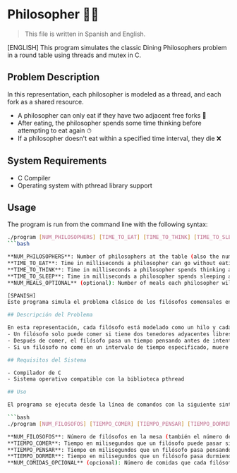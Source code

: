 # Philosopher 🍝🍴

> This file is written in Spanish and English.
 
[ENGLISH]
This program simulates the classic Dining Philosophers problem in a round table using threads and mutex in C.

## Problem Description

In this representation, each philosopher is modeled as a thread, and each fork as a shared resource.
- A philosopher can only eat if they have two adjacent free forks 🍴
- After eating, the philosopher spends some time thinking before attempting to eat again ⏱
- If a philosopher doesn't eat within a specified time interval, they die ❌

## System Requirements

- C Compiler
- Operating system with pthread library support

## Usage

The program is run from the command line with the following syntax:

```bash
./program [NUM_PHILOSOPHERS] [TIME_TO_EAT] [TIME_TO_THINK] [TIME_TO_SLEEP] [NUM_MEALS_OPTIONAL]
```bash

**NUM_PHILOSOPHERS**: Number of philosophers at the table (also the number of forks).
**TIME_TO_EAT**: Time in milliseconds a philosopher can go without eating before dying.
**TIME_TO_THINK**: Time in milliseconds a philosopher spends thinking after eating.
**TIME_TO_SLEEP**: Time in milliseconds a philosopher spends sleeping after thinking.
**NUM_MEALS_OPTIONAL** (optional): Number of meals each philosopher will have before the program stops. If not provided, the program will run indefinitely.

[SPANISH]
Este programa simula el problema clásico de los filósofos comensales en una mesa redonda utilizando hilos y mutex en C.

## Descripción del Problema

En esta representación, cada filósofo está modelado como un hilo y cada tenedor como un recurso compartido.
- Un filósofo solo puede comer si tiene dos tenedores adyacentes libres 🍴
- Después de comer, el filósofo pasa un tiempo pensando antes de intentar comer nuevamente ⏱
- Si un filósofo no come en un intervalo de tiempo especificado, muere ❌

## Requisitos del Sistema

- Compilador de C
- Sistema operativo compatible con la biblioteca pthread

## Uso

El programa se ejecuta desde la línea de comandos con la siguiente sintaxis:

```bash
./program [NUM_FILOSOFOS] [TIEMPO_COMER] [TIEMPO_PENSAR] [TIEMPO_DORMIR] [NUM_COMIDAS_OPCIONAL]

**NUM_FILOSOFOS**: Número de filósofos en la mesa (también el número de tenedores).
**TIEMPO_COMER**: Tiempo en milisegundos que un filósofo puede pasar sin comer antes de morir.
**TIEMPO_PENSAR**: Tiempo en milisegundos que un filósofo pasa pensando después de comer.
**TIEMPO_DORMIR**: Tiempo en milisegundos que un filósofo pasa durmiendo después de pensar.
**NUM_COMIDAS_OPCIONAL** (opcional): Número de comidas que cada filósofo realizará antes de que el programa se detenga. Si no se proporciona, el programa se ejecutará indefinidamente.
